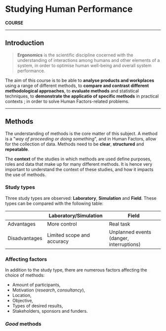 # Studying Human Performance

**COURSE**

---

## Introduction

> **Ergonomics** is the scientific discipline cocerned with the understanding of interactions among humans and other elements of a system, in order to optimise human well-being and overall system performance.

The aim of this course is to be able to **analyse products and workplaces** using a range of different methods, to **compare and contrast different methodological approaches**, to **evaluate methods** and statistical techniques, to **demonstrate the applicatio of specific methods** in practical contexts ; in order to solve Human Factors-related problems.

---

## Methods

The understanding of methods is the core matter of this subject. A method is a "*way of proceeding or doing something*", and in Human Factors, allow for the collection of data. Methods need to be **clear**, **structured** and **repeatable**.

The **context** of the studies in which methods are used define purposes, roles and data that make up for many different methods. It is hence very important to understand the context of these studies, and how it impacts the use of methods.

### Study types

Three study types are observed: **Laboratory**, **Simulation** and **Field**. These types can be compared with the following table:

|               | Laboratory/Simulation | Field 
| ------------- | ------------- |  -------
| Advantages    | More control  | Real task
| Disadvantages | Limited scope and accuracy  | Unplanned events (danger, interruptions)

### Affecting factors

In addition to the study type, there are numerous factors affecting the choice of methods:

- Amount of participants,
- Motivation (*research*, *consultancy*),
- Location,
- Objective,
- Types of desired results,
- Stakeholders, sponsors and funders.

### *Good* methods